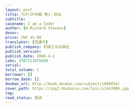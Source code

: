 ```yaml
---
layout: post
title: TCP/IP详解 卷1：协议
subtitle: 
casename: I am a Coder
author: [W.Richard Stevens]
donor: 
price: CNY 45.00
translator: [范建华]
publish_company: 机械工业出版社
publish_version: 
publish_date: 2000-4-1
isbn: 9787111075660
serial: 
total_volume: 1
borrower: []
borrow_date: []
douban_url: http://book.douban.com/subject/1088054/
cover_path: https://img3.doubanio.com/lpic/s1543906.jpg
tag: 
read_status: 想读
---
```

